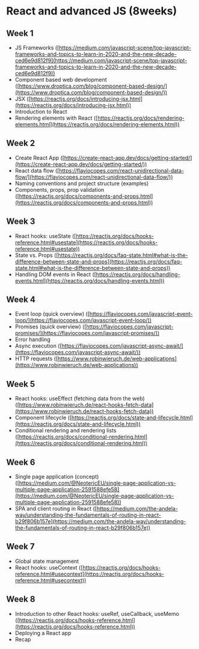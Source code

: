 # React and advanced JS (8weeks)

## Week 1

- JS Frameworks ([https://medium.com/javascript-scene/top-javascript-frameworks-and-topics-to-learn-in-2020-and-the-new-decade-ced6e9d812f9](https://medium.com/javascript-scene/top-javascript-frameworks-and-topics-to-learn-in-2020-and-the-new-decade-ced6e9d812f9))
- Component based web development ([https://www.droptica.com/blog/component-based-design/](https://www.droptica.com/blog/component-based-design/))
- JSX ([https://reactjs.org/docs/introducing-jsx.html](https://reactjs.org/docs/introducing-jsx.html))
- Introduction to React
- Rendering elements with React ([https://reactjs.org/docs/rendering-elements.html](https://reactjs.org/docs/rendering-elements.html))

## Week 2

- Create React App ([https://create-react-app.dev/docs/getting-started/](https://create-react-app.dev/docs/getting-started/))
- React data flow ([https://flaviocopes.com/react-unidirectional-data-flow/](https://flaviocopes.com/react-unidirectional-data-flow/))
- Naming conventions and project structure (examples)
- Components, props, prop validation ([https://reactjs.org/docs/components-and-props.html](https://reactjs.org/docs/components-and-props.html))

## Week 3

- React hooks: useState ([https://reactjs.org/docs/hooks-reference.html#usestate](https://reactjs.org/docs/hooks-reference.html#usestate))
- State vs. Props ([https://reactjs.org/docs/faq-state.html#what-is-the-difference-between-state-and-props](https://reactjs.org/docs/faq-state.html#what-is-the-difference-between-state-and-props))
- Handling DOM events in React ([https://reactjs.org/docs/handling-events.html](https://reactjs.org/docs/handling-events.html))

## Week 4

- Event loop (quick overview) ([https://flaviocopes.com/javascript-event-loop/](https://flaviocopes.com/javascript-event-loop/))
- Promises (quick overview) ([https://flaviocopes.com/javascript-promises/](https://flaviocopes.com/javascript-promises/))
- Error handling
- Async execution ([https://flaviocopes.com/javascript-async-await/](https://flaviocopes.com/javascript-async-await/))
- HTTP requests ([https://www.robinwieruch.de/web-applications](https://www.robinwieruch.de/web-applications))

## Week 5

- React hooks: useEffect (fetching data from the web) ([https://www.robinwieruch.de/react-hooks-fetch-data](https://www.robinwieruch.de/react-hooks-fetch-data))
- Component lifecycle ([https://reactjs.org/docs/state-and-lifecycle.html](https://reactjs.org/docs/state-and-lifecycle.html))
- Conditional rendering and rendering lists ([https://reactjs.org/docs/conditional-rendering.html](https://reactjs.org/docs/conditional-rendering.html))

## Week 6

- Single page application (concept) ([https://medium.com/@NeotericEU/single-page-application-vs-multiple-page-application-2591588efe58](https://medium.com/@NeotericEU/single-page-application-vs-multiple-page-application-2591588efe58))
- SPA and client routing in React ([https://medium.com/the-andela-way/understanding-the-fundamentals-of-routing-in-react-b29f806b157e](https://medium.com/the-andela-way/understanding-the-fundamentals-of-routing-in-react-b29f806b157e))

## Week 7

- Global state management
- React hooks: useContext ([https://reactjs.org/docs/hooks-reference.html#usecontext](https://reactjs.org/docs/hooks-reference.html#usecontext))

## Week 8

- Introduction to other React hooks: useRef, useCallback, useMemo ([https://reactjs.org/docs/hooks-reference.html](https://reactjs.org/docs/hooks-reference.html))
- Deploying a React app
- Recap
